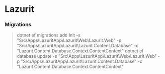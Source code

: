 # Lazurit

### Migrations

> dotnet ef migrations add Init -s "Src\Apps\LazuritApp\Lazurit\Web\Lazurit.Web" -p "Src\Apps\LazuritApp\Lazurit\Lazurit.Content.Database" -c "Lazurit.Content.Database.Context.ContentContext"
>dotnet ef database update -s "Src\Apps\LazuritApp\Lazurit\Web\Lazurit.Web" -p "Src\Apps\LazuritApp\Lazurit\Lazurit.Content.Database" -c "Lazurit.Content.Database.Context.ContentContext"

